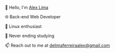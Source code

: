 👋 Hello, I'm [Alex Lima](https://github.com/luminahi)

🌐 Back-end Web Developer

🐧 Linux enthusiast

🔬 Never ending studying


📫 Reach out to me at delimaferreiraalex@gmail.com
